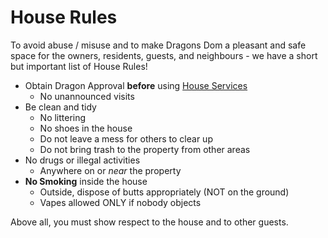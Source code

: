 # House Rules

To avoid abuse / misuse and to make Dragons Dom a pleasant and safe space for the owners, residents, guests, and neighbours - we have a short but important list of House Rules!

- Obtain Dragon Approval **before** using [House Services](/services)
  - No unannounced visits
- Be clean and tidy
  - No littering 
  - No shoes in the house
  - Do not leave a mess for others to clear up
  - Do not bring trash to the property from other areas
- No drugs or illegal activities
  - Anywhere on or _near_ the property
- **No Smoking** inside the house
  - Outside, dispose of butts appropriately (NOT on the ground)
  - Vapes allowed ONLY if nobody objects


Above all, you must show respect to the house and to other guests.  
